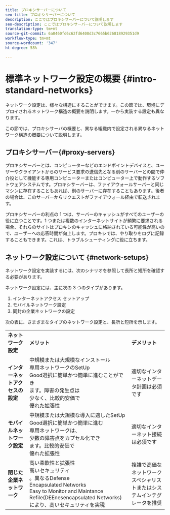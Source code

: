 ```yaml
---
title: プロキシサーバーについて
seo-title: プロキシサーバーについて
description: ここではプロキシサーバーについて説明します
seo-description: ここではプロキシサーバーについて説明します
translation-type: tm+mt
source-git-commit: 6a0460fd6c62fd6408d3c7665b626818929351d9
workflow-type: tm+mt
source-wordcount: '347'
ht-degree: 58%

---
```



# 標準ネットワーク設定の概要 {#intro-standard-networks}

ネットワーク設定は、様々な構造にすることができます。この節では、環境にデプロイされるネットワーク構造の概要を説明します。一から実装する設定も異なります。

この節では、プロキシサーバの概要と、異なる組織内で設定される異なるネットワーク構造の概要について説明します。

## プロキシサーバー{#proxy-servers}

プロキシサーバーとは、コンピューターなどのエンドポイントデバイスと、ユーザーやクライアントからのサービス要求の送信先となる別のサーバーとの間で仲介役として機能する専用コンピューターまたはコンピューター上で動作するソフトウェアシステムです。プロキシサーバーは、ファイアウォールサーバーと同じマシンに存在することもあれば、別のサーバーに存在することもあります。後者の場合は、このサーバーからリクエストがファイアウォール経由で転送されます。

プロキシサーバーの利点の 1 つは、サーバーのキャッシュがすべてのユーザーの役に立つことです。1 つまたは複数のインターネットサイトが頻繁に要求される場合、それらのサイトはプロキシのキャッシュに格納されている可能性が高いので、ユーザーへの応答時間が向上します。プロキシでは、やり取りをログに記録することもできます。これは、トラブルシューティングに役に立ちます。

## ネットワーク設定について {#network-setups}

ネットワーク設定を実装するには、次のシナリオを参照して長所と短所を確認する必要があります。

ネットワーク設定には、主に次の 3 つのタイプがあります。

1. インターネットアクセス セットアップ
1. モバイルネットワーク設定
1. 同封の企業ネットワークの設定

次の表に、さまざまなタイプのネットワーク設定と、長所と短所を示します。

<table>
 <tbody>
  <tr>
   <td><strong>ネットワーク設定</strong></td>
   <td><strong>メリット</strong></td>
   <td><strong>デメリット</strong></td>
  </tr>
  <tr>
   <td><strong>インターネットアクセスの設定</strong></td>
   <td>中規模または大規模なインストール<br>専用ネットワークのSetUp<br>Good選択に簡単かつ簡単に進むことができ<br>ます。障害の発生点は<br>少なく、比較的安価で<br>優れた拡張性</td>
   <td>適切なインターネットデータ計画は必須です</td>
  </tr>
    <tr>
   <td><strong>モバイルネットワーク設定</strong></td>
   <td>中規模または大規模な導入に適したSetUp<br>Good選択に簡単かつ簡単に進む<br>専用ネットワークは、<br>少数の障害点をカプセル化でき<br>ます。比較的安価で<br>優れた拡張性</br></td>
   <td>適切なインターネット接続は必須です</td>
  </tr>
    <tr>
   <td><strong>閉じた企業ネットワーク</strong></td>
   <td>高い柔軟性と拡張性<br>高いセキュリティ<br>。異なるDefense<br>Encapsulated Networks<br>Easy to Monitor and Maintance Refile(DEEnesencapsulated Networks)により、高いセキュリティを実現</td>
   <td>複雑で高価な<br>ネットワークスペシャリストまたはシステムインテグレータを推奨</td>
  </tr>
  </tr>
 </tbody>
</table>


